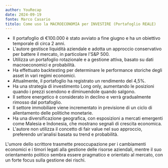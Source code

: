 ```yaml
---
author: YouRecap
date: 2024-09-19
fonte: Marco Casario
titolo: Come uso la MACROECONOMIA per INVESTIRE (Portafoglio REALE)
---
```


- Il portafoglio di €100.000 è stato avviato a fine giugno e ha un obiettivo temporale di circa 2 anni.
- L'autore gestisce liquidità aziendale e adotta un approccio conservativo per battere il mercato, in particolare l'S&P 500.
- Utilizza un portafoglio rotazionale e a gestione attiva, basato su dati macroeconomici e probabilità.
- Ha effettuato backtesting per determinare le performance storiche degli asset in vari regimi economici.
- Attualmente, il portafoglio ha registrato un rendimento del 4,5%.
- Ha una strategia di investimento Long only, aumentando le posizioni quando i prezzi scendono e diminuendole quando salgono.
- Il settore energetico è considerato in declino e verrà gradualmente rimosso dal portafoglio.
- Il settore immobiliare viene incrementato in previsione di un ciclo di allentamento delle politiche monetarie.
- Ha una diversificazione geografica, con esposizioni a mercati emergenti come Malesia e Indonesia, che mostrano segnali di crescita economica.
- L'autore non utilizza il concetto di fair value nel suo approccio, preferendo un'analisi basata su trend e probabilità.

L'umore dello scrittore trasmette preoccupazione per i cambiamenti economici e i timori legati alla gestione delle risorse aziendali, mentre il suo orientamento politico sembra essere pragmatico e orientato al mercato, con un forte focus sulla gestione dei rischi.
